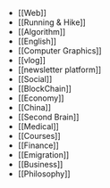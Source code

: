 - [[Web]]
- [[Running & Hike]]
- [[Algorithm]]
- [[English]]
- [[Computer Graphics]]
- [[vlog]]
- [[newsletter platform]]
- [[Social]]
- [[BlockChain]]
- [[Economy]]
- [[China]]
- [[Second Brain]]
- [[Medical]]
- [[Courses]]
- [[Finance]]
- [[Emigration]]
- [[Business]]
- [[Philosophy]]